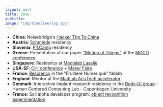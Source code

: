 ```yaml
---
layout: null
title: 2016
subtitle:
image: "img/timeline/log.jpg"
---
```


* **China**: Noisebridge's [Hacker Trip To China](http://noisebridge.net/wiki/NoisebridgeChinaTrip6)
* **Austria**: [Schmiede](http://Schmiede.ca) residency
* **Slovenia**: [Pif.Camp](http://pif.camp) residency
* **Greece**: Presentation of our paper ["Motion of Things"](http://dl.acm.org/citation.cfm?id=2948916) at the [MOCO conference](moco16.movementcomputing.org)
* **Singapore**: Residency at [Medialab Lasalle](http://medialab.lasalle.edu.sg)
* **USA-SF**: [CHI conference](http://chi2016.acm.org) + [Maker Faire](http://makerfaire.com/bay-area)
* **France**: [Residency](https://www.hackster.io/cedric/fructus-animalis-e95c9f) in the "Fruitiere Numerique" fablab
* **England**: Mentor at the [MadLab Art+Tech accelerator](http://accelerator.madlab.org.uk/mentors)
* **Denmark**: Interactive implant research residency in the [Body-UI group](http://www.body-ui.eu/?page_id=191) - Human Centered Computing Lab - Copenhagen University
* **France**: Soli alpha developer program: [object recognition experimentation](https://docs.google.com/document/d/1NEUn1quCGB4rPi59NvH_akecWtJx4Xu02jDA6SbIqBY)

